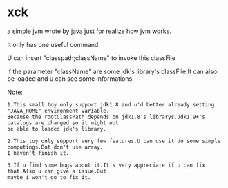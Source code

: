 # xck
a simple jvm wrote by java just for realize how jvm works.

It only has one useful command.

U can insert "classpath;className" to invoke this classFile

if the parameter "className" are some jdk's library's classFile.It can also be loaded and u can see some informations.

Note:

    1.This small toy only support jdk1.8 and u'd better already setting "JAVA_HOME" environment variable.
    Because the rootClassPath depends on jdk1.8's librarys.Jdk1.9+'s catalogs are changed so it might not
    be able to loaded jdk's library.
    
    2.This toy only support very few features.U can use it do some simple computings.But don't use array.
    I haven't finish it.
    
    3.If u find some bugs about it.It's very appreciate if u can fix that.Also u can give a issue.But 
    maybe i won't go to fix it.
